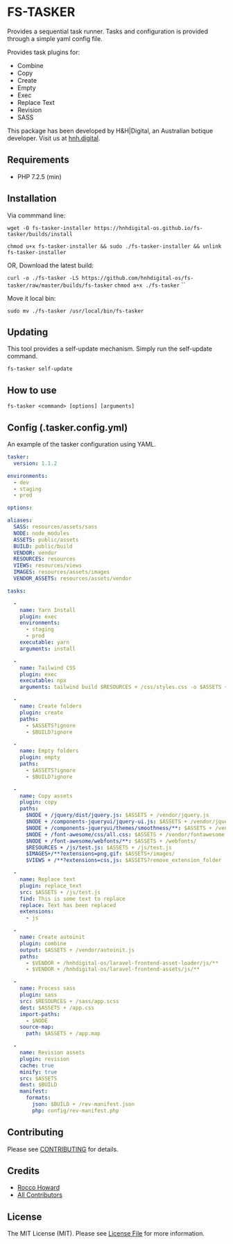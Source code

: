 # FS-TASKER

Provides a sequential task runner. Tasks and configuration is provided through a simple yaml config file.

Provides task plugins for:
* Combine
* Copy
* Create
* Empty
* Exec
* Replace Text
* Revision
* SASS

This package has been developed by H&H|Digital, an Australian botique developer. Visit us at [hnh.digital](http://hnh.digital).

## Requirements

* PHP 7.2.5 (min)

## Installation

Via commmand line:

`wget -O fs-tasker-installer https://hnhdigital-os.github.io/fs-tasker/builds/install`

`chmod u+x fs-tasker-installer && sudo ./fs-tasker-installer && unlink fs-tasker-installer`

OR, Download the latest build:

`curl -o ./fs-tasker -LS https://github.com/hnhdigital-os/fs-tasker/raw/master/builds/fs-tasker`
`chmod a+x ./fs-tasker`
``

Move it local bin:

`sudo mv ./fs-tasker /usr/local/bin/fs-tasker`

## Updating

This tool provides a self-update mechanism. Simply run the self-update command.

`fs-tasker self-update`

## How to use

```
fs-tasker <command> [options] [arguments]
```

## Config (.tasker.config.yml)

An example of the tasker configuration using YAML.

```yaml
tasker:
  version: 1.1.2

environments:
  - dev
  - staging
  - prod

options:

aliases:
  SASS: resources/assets/sass
  NODE: node_modules
  ASSETS: public/assets
  BUILD: public/build
  VENDOR: vendor
  RESOURCES: resources
  VIEWS: resources/views
  IMAGES: resources/assets/images
  VENDOR_ASSETS: resources/assets/vendor

tasks:

  -
    name: Yarn Install
    plugin: exec
    environments:
      - staging
      - prod
    executable: yarn
    arguments: install

  -
    name: Tailwind CSS
    plugin: exec
    executable: npx
    arguments: tailwind build $RESOURCES + /css/styles.css -o $ASSETS + /output.css

  -
    name: Create folders
    plugin: create
    paths:
      - $ASSETS?ignore
      - $BUILD?ignore

  -
    name: Empty folders
    plugin: empty
    paths:
      - $ASSETS?ignore
      - $BUILD?ignore

  - 
    name: Copy assets
    plugin: copy
    paths:
      $NODE + /jquery/dist/jquery.js: $ASSETS + /vendor/jquery.js
      $NODE + /components-jqueryui/jquery-ui.js: $ASSETS + /vendor/jquery-ui.js
      $NODE + /components-jqueryui/themes/smoothness/**: $ASSETS + /vendor/jquery-ui/themes/smoothness/
      $NODE + /font-awesome/css/all.css: $ASSETS + /vendor/fontawesome.css
      $NODE + /font-awesome/webfonts/**: $ASSETS + /webfonts/
      $RESOURCES + /js/test.js: $ASSETS + /js/test.js
      $IMAGES+/**?extensions=png,gif: $ASSETS+/images/
      $VIEWS + /**?extensions=css,js: $ASSETS?remove_extension_folder

  -
    name: Replace text
    plugin: replace_text
    src: $ASSETS + /js/test.js
    find: This is some text to replace
    replace: Text has been replaced
    extensions:
      - js

  -
    name: Create autoinit
    plugin: combine
    output: $ASSETS + /vendor/autoinit.js
    paths:
      - $VENDOR + /hnhdigital-os/laravel-frontend-asset-loader/js/**
      - $VENDOR + /hnhdigital-os/laravel-frontend-assets/js/**

  -
    name: Process sass
    plugin: sass
    src: $RESOURCES + /sass/app.scss
    dest: $ASSETS + /app.css
    import-paths:
      - $NODE
    source-map: 
      path: $ASSETS + /app.map

  - 
    name: Revision assets
    plugin: revision
    cache: true
    minify: true
    src: $ASSETS
    dest: $BUILD
    manifest:
      formats:
        json: $BUILD + /rev-manifest.json
        php: config/rev-manifest.php


```

## Contributing

Please see [CONTRIBUTING](https://github.com/hnhdigital-os/fs-tasker/blob/master/CONTRIBUTING.md) for details.

## Credits

* [Rocco Howard](https://github.com/RoccoHoward)
* [All Contributors](https://github.com/hnhdigital-os/fs-tasker/contributors)

## License

The MIT License (MIT). Please see [License File](https://github.com/hnhdigital-os/fs-tasker/blob/master/LICENSE.md) for more information.
